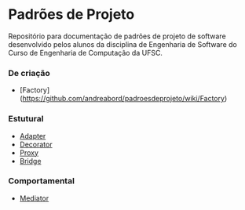 # Padrões de Projeto
Repositório para documentação de padrões de projeto de software desenvolvido pelos alunos da disciplina de Engenharia de Software do Curso de Engenharia de Computação da UFSC.

### De criação
- [Factory] (https://github.com/andreabord/padroesdeprojeto/wiki/Factory)

### Estutural

- [Adapter](https://github.com/andreabord/padroesdeprojeto/wiki/Adapter)
- [Decorator](https://github.com/andreabord/padroesdeprojeto/wiki/Decorator)
- [Proxy](https://github.com/andreabord/padroesdeprojeto/wiki/Proxy)
- [Bridge](https://github.com/andreabord/padroesdeprojeto/wiki/Bridge)
### Comportamental

- [Mediator](https://github.com/andreabord/padroesdeprojeto/wiki/Mediator)



